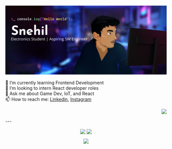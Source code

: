 <!--
**SneakySensei/SneakySensei** is a ✨ _special_ ✨ repository because its `README.md` (this file) appears on your GitHub profile.

Here are some ideas to get you started:

- 🔭 I’m currently working on ...
- 🌱 I’m currently learning ...
- 👯 I’m looking to collaborate on ...
- 🤔 I’m looking for help with ...
- 💬 Ask me about ...
- 📫 How to reach me: ...
- 😄 Pronouns: ...
- ⚡ Fun fact: ...
-->
<p align="center">
<img src="https://raw.githubusercontent.com/SneakySensei/SneakySensei/master/HeaderVectorUltrawide.jpg" />
</p>
<p align="left">
🌱 I’m currently learning Frontend Development <br />
👯 I’m looking to intern React developer roles <br />
💬 Ask me about Game Dev, IoT, and React <br />
  📫 How to reach me: <a href="https://www.linkedin.com/in/snehilcodes/">Linkedin</a>, <a href="https://www.instagram.com/sneakysensei/">Instagram</a>
</p>
<p align="right"><img align="center" src="https://media.giphy.com/media/LmNwrBhejkK9EFP504/giphy.gif" /></p>
---

<p align="center">
  <img align="center" src="https://github-readme-stats.vercel.app/api?username=sneakysensei&theme=material-palenight&count_private=true&include_all_commits=true&show_icons=true&custom_title=%23%20GitHub%20Stats%20%E2%9C%85" width="460" />
  <img align="center" src="https://github-readme-stats.vercel.app/api/top-langs/?username=sneakysensei&theme=material-palenight&layout=compact&langs_count=10&custom_title=%23%20Most%20Used%20Languages%20%F0%9F%91%A8%F0%9F%8F%BD%E2%80%8D%F0%9F%92%BB" />
</p>

<p align="center">
<img src="https://komarev.com/ghpvc/?username=SneakySensei&color=bb54ff&label=Profile%20visits&style=flat-square" />
</p>
